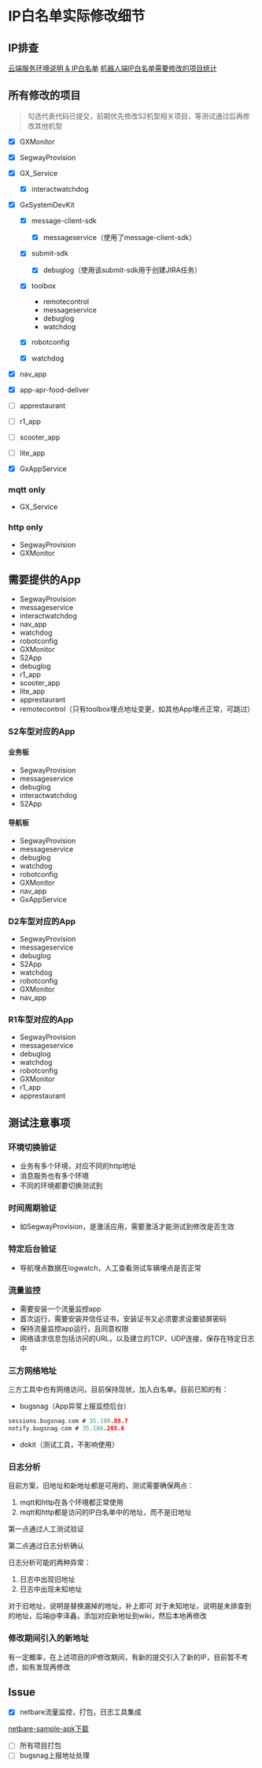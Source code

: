 # IP白名单实际修改细节

## IP排查

[云端服务环境说明 & IP白名单](https://wiki.sssssrobotics.com/pages/viewpage.action?pageId=50279616)
[机器人端IP白名单需要修改的项目统计](https://doc.weixin.qq.com/txdoc/word?docid=w2_AAEA-gaQAMQgy5J2x8MRiSUOeNCfu&scode=AHwAVAcbAAgBb7PY15AAEA-gaQAMQ&type=0)

## 所有修改的项目

> 勾选代表代码已提交，前期优先修改S2机型相关项目，等测试通过后再修改其他机型

- [x] GXMonitor
- [x] SegwayProvision
- [x] GX_Service

  - [x] interactwatchdog

- [x] GxSystemDevKit
  
  - [x] message-client-sdk
  
    - [x] messageservice（使用了message-client-sdk）
  
  - [x] submit-sdk
  
    - [x] debuglog（使用该submit-sdk用于创建JIRA任务）
  
  - [x] toolbox

    - remotecontrol
    - messageservice
    - debuglog
    - watchdog

  - [x] robotconfig
  - [x] watchdog

- [x] nav_app
- [x] app-apr-food-deliver
- [ ] apprestaurant
- [ ] r1_app
- [ ] scooter_app
- [ ] lite_app
- [x] GxAppService

### mqtt only

- GX_Service

### http only

- SegwayProvision
- GXMonitor

## 需要提供的App

- SegwayProvision
- messageservice
- interactwatchdog
- nav_app
- watchdog
- robotconfig
- GXMonitor
- S2App
- debuglog
- r1_app
- scooter_app
- lite_app
- apprestaurant
- remotecontrol（只有toolbox埋点地址变更，如其他App埋点正常，可跳过）

### S2车型对应的App

#### 业务板

- SegwayProvision
- messageservice
- debuglog
- interactwatchdog
- S2App

#### 导航板

- SegwayProvision
- messageservice
- debuglog
- watchdog
- robotconfig
- GXMonitor
- nav_app
- GxAppService

### D2车型对应的App

- SegwayProvision
- messageservice
- debuglog
- S2App
- watchdog
- robotconfig
- GXMonitor
- nav_app

### R1车型对应的App

- SegwayProvision
- messageservice
- debuglog
- watchdog
- robotconfig
- GXMonitor
- r1_app
- apprestaurant

## 测试注意事项

### 环境切换验证

- 业务有多个环境，对应不同的http地址
- 消息服务也有多个环境
- 不同的环境都要切换测试到

### 时间周期验证

- 如SegwayProvision，是激活应用，需要激活才能测试到修改是否生效
  
### 特定后台验证

- 导航埋点数据在logwatch，人工查看测试车辆埋点是否正常

### 流量监控

- 需要安装一个流量监控app
- 首次运行，需要安装并信任证书，安装证书又必须要求设置锁屏密码
- 保持流量监控app运行，且同意权限
- 网络请求信息包括访问的URL，以及建立的TCP、UDP连接，保存在特定日志中

### 三方网络地址

三方工具中也有网络访问，目前保持现状，加入白名单。目前已知的有：

- bugsnag（App异常上报监控后台）

```c
sessions.bugsnag.com # 35.190.88.7
notify.bugsnag.com # 35.186.205.6
```

- dokit（测试工具，不影响使用）

### 日志分析

目前方案，旧地址和新地址都是可用的，测试需要确保两点：

1. mqtt和http在各个环境都正常使用
2. mqtt和http都是访问的IP白名单中的地址，而不是旧地址

第一点通过人工测试验证

第二点通过日志分析确认

日志分析可能的两种异常：

1. 日志中出现旧地址
2. 日志中出现未知地址

对于旧地址，说明是替换漏掉的地址，补上即可
对于未知地址，说明是未排查到的地址，后端@李泽鑫，添加对应新地址到wiki，然后本地再修改

### 修改期间引入的新地址

有一定概率，在上述项目的IP修改期间，有新的提交引入了新的IP，目前暂不考虑，如有发现再修改

## Issue

- [x] netbare流量监控，打包，日志工具集成

[netbare-sample-apk下载](http://10.10.80.25:8080/files/netbare-sample-debug.apk)

- [ ] 所有项目打包
- [ ] bugsnag上报地址处理
